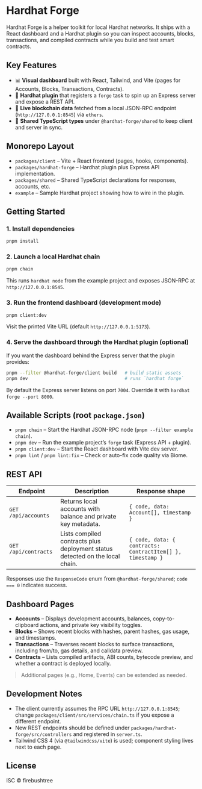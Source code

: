 # Hardhat Forge

Hardhat Forge is a helper toolkit for local Hardhat networks. It ships with a React dashboard and a Hardhat plugin so you can inspect accounts, blocks, transactions, and compiled contracts while you build and test smart contracts.

## Key Features
- 📊 **Visual dashboard** built with React, Tailwind, and Vite (pages for Accounts, Blocks, Transactions, Contracts).
- 🔌 **Hardhat plugin** that registers a `forge` task to spin up an Express server and expose a REST API.
- 🔁 **Live blockchain data** fetched from a local JSON-RPC endpoint (`http://127.0.0.1:8545`) via `ethers`.
- 🤝 **Shared TypeScript types** under `@hardhat-forge/shared` to keep client and server in sync.

## Monorepo Layout
- `packages/client` – Vite + React frontend (pages, hooks, components).
- `packages/hardhat-forge` – Hardhat plugin plus Express API implementation.
- `packages/shared` – Shared TypeScript declarations for responses, accounts, etc.
- `example` – Sample Hardhat project showing how to wire in the plugin.

## Getting Started

### 1. Install dependencies
```bash
pnpm install
```

### 2. Launch a local Hardhat chain
```bash
pnpm chain
```
This runs `hardhat node` from the example project and exposes JSON-RPC at `http://127.0.0.1:8545`.

### 3. Run the frontend dashboard (development mode)
```bash
pnpm client:dev
```
Visit the printed Vite URL (default `http://127.0.0.1:5173`).

### 4. Serve the dashboard through the Hardhat plugin (optional)
If you want the dashboard behind the Express server that the plugin provides:
```bash
pnpm --filter @hardhat-forge/client build   # build static assets
pnpm dev                                    # runs `hardhat forge`
```
By default the Express server listens on port `7004`. Override it with `hardhat forge --port 8000`.

## Available Scripts (root `package.json`)
- `pnpm chain` – Start the Hardhat JSON-RPC node (`pnpm --filter example chain`).
- `pnpm dev` – Run the example project’s `forge` task (Express API + plugin).
- `pnpm client:dev` – Start the React dashboard with Vite dev server.
- `pnpm lint` / `pnpm lint:fix` – Check or auto-fix code quality via Biome.

## REST API
| Endpoint | Description | Response shape |
| --- | --- | --- |
| `GET /api/accounts` | Returns local accounts with balance and private key metadata. | `{ code, data: Account[], timestamp }` |
| `GET /api/contracts` | Lists compiled contracts plus deployment status detected on the local chain. | `{ code, data: { contracts: ContractItem[] }, timestamp }` |

Responses use the `ResponseCode` enum from `@hardhat-forge/shared`; `code === 0` indicates success.

## Dashboard Pages
- **Accounts** – Displays development accounts, balances, copy-to-clipboard actions, and private key visibility toggles.
- **Blocks** – Shows recent blocks with hashes, parent hashes, gas usage, and timestamps.
- **Transactions** – Traverses recent blocks to surface transactions, including from/to, gas details, and calldata preview.
- **Contracts** – Lists compiled artifacts, ABI counts, bytecode preview, and whether a contract is deployed locally.

> Additional pages (e.g., Home, Events) can be extended as needed.

## Development Notes
- The client currently assumes the RPC URL `http://127.0.0.1:8545`; change `packages/client/src/services/chain.ts` if you expose a different endpoint.
- New REST endpoints should be defined under `packages/hardhat-forge/src/controllers` and registered in `server.ts`.
- Tailwind CSS 4 (via `@tailwindcss/vite`) is used; component styling lives next to each page.

## License
ISC © firebushtree
